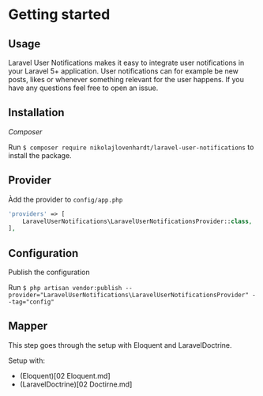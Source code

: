 # Getting started

## Usage

Laravel User Notifications makes it easy to integrate user notifications in your Laravel 5+ application.
User notifications can for example be new posts, likes or whenever something relevant for the user happens.
If you have any questions feel free to open an issue.

## Installation

*Composer*

Run `$ composer require nikolajlovenhardt/laravel-user-notifications` to install the package.

## Provider

Àdd the provider to `config/app.php`

```php
'providers' => [
    LaravelUserNotifications\LaravelUserNotificationsProvider::class,
],
```

## Configuration

Publish the configuration

Run `$ php artisan vendor:publish --provider="LaravelUserNotifications\LaravelUserNotificationsProvider" --tag="config"`

## Mapper

This step goes through the setup with Eloquent and LaravelDoctrine.

Setup with:

- (Eloquent)[02 Eloquent.md]
- (LaravelDoctrine)[02 Doctirne.md]